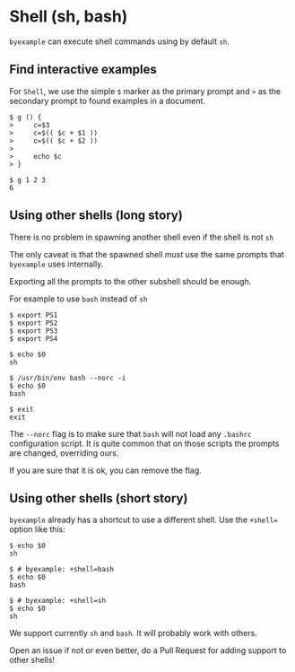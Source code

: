 # Shell (sh, bash)

``byexample`` can execute shell commands using by default ``sh``.

## Find interactive examples

For ``Shell``, we use the simple ``$`` marker as the primary prompt
and ``>`` as the secondary prompt to found examples in a document.

```shell
$ g () {
>     c=$3
>     c=$(( $c + $1 ))
>     c=$(( $c + $2 ))
>
>     echo $c
> }

$ g 1 2 3
6

```

## Using other shells (long story)

There is no problem in spawning another shell even if the shell is not
``sh``

The only caveat is that the spawned shell *must* use the same prompts
that ``byexample`` uses internally.

Exporting all the prompts to the other subshell should be enough.

For example to use ``bash`` instead of ``sh``

```shell
$ export PS1
$ export PS2
$ export PS3
$ export PS4

$ echo $0
sh

$ /usr/bin/env bash --norc -i
$ echo $0
bash

$ exit
exit

```

The ``--norc`` flag is to make sure that ``bash`` will not load any ``.bashrc``
configuration script. It is quite common that on those scripts the prompts
are changed, overriding ours.

If you are sure that it is ok, you can remove the flag.

## Using other shells (short story)

``byexample`` already has a shortcut to use a different shell.
Use the ``+shell=`` option like this:

```shell
$ echo $0
sh

$ # byexample: +shell=bash
$ echo $0
bash

$ # byexample: +shell=sh
$ echo $0
sh

```

We support currently ``sh`` and ``bash``. It will probably work with others.

Open an issue if not or even better, do a Pull Request for adding support to
other shells!


